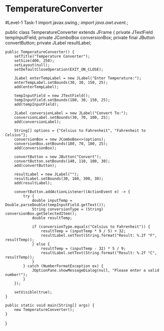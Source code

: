 # TemperatureConverter
#Level-1 Task-1
import javax.swing.*;
import java.awt.event.*;

public class TemperatureConverter extends JFrame {
    private JTextField tempInputField;
    private JComboBox<String> conversionBox;
    private final JButton convertButton;
    private JLabel resultLabel;

    public TemperatureConverter() {
        setTitle("Temperature Converter");
        setSize(400, 250);
        setLayout(null);
        setDefaultCloseOperation(EXIT_ON_CLOSE);

        JLabel enterTempLabel = new JLabel("Enter Temperature:");
        enterTempLabel.setBounds(30, 30, 150, 25);
        add(enterTempLabel);

        tempInputField = new JTextField();
        tempInputField.setBounds(180, 30, 150, 25);
        add(tempInputField);

        JLabel conversionLabel = new JLabel("Convert To:");
        conversionLabel.setBounds(30, 70, 100, 25);
        add(conversionLabel);

        String[] options = {"Celsius to Fahrenheit", "Fahrenheit to Celsius"};
        conversionBox = new JComboBox<>(options);
        conversionBox.setBounds(180, 70, 180, 25);
        add(conversionBox);

        convertButton = new JButton("Convert");
        convertButton.setBounds(140, 110, 100, 30);
        add(convertButton);

        resultLabel = new JLabel("");
        resultLabel.setBounds(30, 160, 300, 30);
        add(resultLabel);

        convertButton.addActionListener((ActionEvent e) -> {
            try {
                double inputTemp = Double.parseDouble(tempInputField.getText());
                String conversionType = (String) conversionBox.getSelectedItem();
                double resultTemp;
                
                if (conversionType.equals("Celsius to Fahrenheit")) {
                    resultTemp = (inputTemp * 9 / 5) + 32;
                    resultLabel.setText(String.format("Result: %.2f °F", resultTemp));
                } else {
                    resultTemp = (inputTemp - 32) * 5 / 9;
                    resultLabel.setText(String.format("Result: %.2f °C", resultTemp));
                }
            } catch (NumberFormatException ex) {
                JOptionPane.showMessageDialog(null, "Please enter a valid number!");
            }
        });

        setVisible(true);
    }

    public static void main(String[] args) {
        new TemperatureConverter();
    }
}
